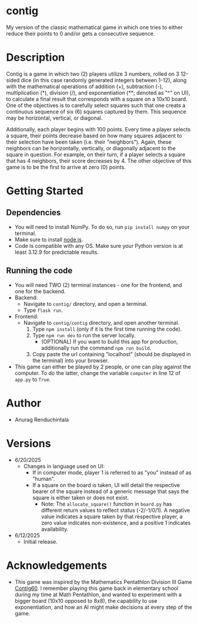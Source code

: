 # contig
My version of the classic mathematical game in which one tries to either reduce their points to 0 and/or gets a consecutive sequence.

# Description
Contig is a game in which two (2) players utilize 3 numbers, rolled on 3 12-sided dice (in this case randomly generated integers between 1-12), 
along with the mathematical operations of addition (+), subtraction (-), multiplication (*), division (/), and exponentiation 
(**; denoted as "^" on UI), to calculate a final result that corresponds with a square on a 10x10 board. One of the objectives is to 
carefully select squares such that one creats a continuous sequence of six (6) squares captured by them. This sequence may be 
horizontal, vertical, or diagonal.

Additionally, each player begins with 100 points. Every time a player selects a square, their points decrease based on how many 
squares adjacent to their selection have been taken (i.e. their "neighbors"). Again, these neighbors can be horizontally, vertically, 
or diagonally adjacent to the square in question. For example, on their turn, if a player selects a square that has 4 neighbors, their
score decreases by 4. The other objective of this game is to be the first to arrive at zero (0) points. 

# Getting Started

## Dependencies
* You will need to install NumPy. To do so, run `pip install numpy` on your terminal.
* Make sure to install [node.js](https://nodejs.org/en/download/current).
* Code is compatible with any OS. Make sure your Python version is at least 3.12.9 for predictable results.

## Running the code
* You will need TWO (2) terminal instances - one for the frontend, and one for the backend.
* Backend:
    * Navigate to `contig/` directory, and open a terminal.
    * Type `flask run`.
* Frontend:
    * Navigate to `contig/contig` directory, and open another terminal.
        1. Type `npm install` (only if it is the first time running the code).
        2. Type `npm run dev` to run the server locally. 
            * (OPTIONAL) If you want to build this app for production, additionally run the command `npm run build`.
        3. Copy paste the url containing "localhost" (should be displayed in the terminal) into
           your browser. 
* This game can either be played by 2 people, or one can play against the computer. To do the latter, change the variable `computer` in
  line 12 of `app.py` to `True`. 

# Author
* Anurag Renduchintala

# Versions
* 6/20/2025
    * Changes in language used on UI:
        * If in computer mode, player 1 is referred to as "you" instead of as "human".
        * If a square on the board is taken, UI will detail the respective bearer of the square 
          instead of a generic message that says the square is either taken or does not exist.
            - Note: The `allocate_square()` function in `board.py` has different return values to reflect status (-2/-1/0/1).
                    A negative value indicates a square taken by that respective player, a zero value indicates non-existence, 
                    and a positive 1 indicates availability.
* 6/12/2025
    * Initial release.

# Acknowledgements
* This game was inspired by the Mathematics Pentathlon Division III Game [Contig60](https://www.mathpentath.org/product/contig-60tm-complete-game/). I remember playing this game back in elementary school during my time at Math Pentathlon, 
and wanted to experiment with a bigger board (10x10 opposed to 8x8), the capability to use exponentiation, and how 
an AI might make decisions at every step of the game. 

